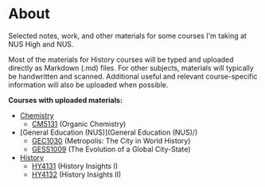 # About
Selected notes, work, and other materials for some courses I'm taking at NUS High and NUS.

Most of the materials for History courses will be typed and uploaded directly as Markdown (.md) files. For other subjects, materials will typically be handwritten and scanned. Additional useful and relevant course-specific information will also be uploaded when possible.

**Courses with uploaded materials:**
- [Chemistry](Chemistry/)
  - [CM5131](CM5131/) (Organic Chemistry)
- [General Education (NUS)](General Education (NUS)/)
  - [GEC1030](GEC1030/) (Metropolis: The City in World History)
  - [GESS1009](GESS1009/) (The Evolution of a Global City-State)
- [History](History/)
  - [HY4131](HY4131/) (History Insights I)
  - [HY4132](HY4132/) (History Insights II)
